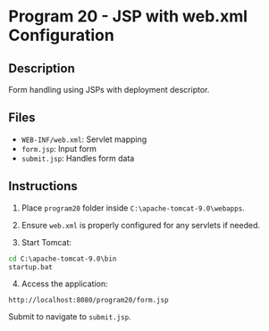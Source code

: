 # Program 20 - JSP with web.xml Configuration

## Description
Form handling using JSPs with deployment descriptor.

## Files
- `WEB-INF/web.xml`: Servlet mapping
- `form.jsp`: Input form
- `submit.jsp`: Handles form data

## Instructions
1. Place `program20` folder inside `C:\apache-tomcat-9.0\webapps`.

2. Ensure `web.xml` is properly configured for any servlets if needed.

3. Start Tomcat:
```cmd
cd C:\apache-tomcat-9.0\bin
startup.bat
```

4. Access the application:
```
http://localhost:8080/program20/form.jsp
```
Submit to navigate to `submit.jsp`.